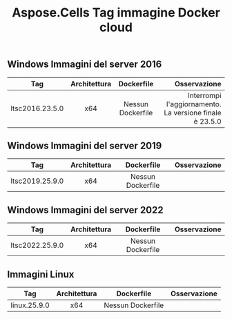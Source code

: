 ﻿---
title: Aspose.Cells Tag immagine Docker cloud
second_title: Documen
ArticleTitle: Aspose.Cells Cloud Docker Image Tag
linktitle: Tag immagine
type: docs
url: /it/docker/tag-list/
description: Aspose.Cells Cloud Docker Container è un servizio containerizzato fornito da Aspose basato su Docker, che consente di distribuire le funzionalità di Aspose.Cells Cloud API in ambienti cloud locali o privati senza dover ricorrere ai servizi cloud pubblici di Aspose. I tag delle immagini sono elencati di seguito.
weight: 30
kwords: Excel Contenitore Docker cloud, Contenitore Docker self-cloud, Contenitore Docker REST, Foglio di calcolo, PDF, CSV, Json, Markdown, Immagine Docker, Esegui contenitore Docker, TagList
---
##  Windows Immagini del server 2016 ##

Tag | Architettura | Dockerfile | Osservazione
---|:--:|:--:|---:
ltsc2016.23.5.0 | x64 | Nessun Dockerfile | Interrompi l'aggiornamento. La versione finale è 23.5.0

##  Windows Immagini del server 2019 ##

Tag | Architettura | Dockerfile | Osservazione
---|:--:|:--:|---:
ltsc2019.25.9.0 | x64 | Nessun Dockerfile |

##  Windows Immagini del server 2022 ##

Tag | Architettura | Dockerfile | Osservazione
---|:--:|:--:|---:
ltsc2022.25.9.0 | x64 | Nessun Dockerfile |

##  Immagini Linux ##

Tag | Architettura | Dockerfile | Osservazione
---|:--:|:--:|---:
linux.25.9.0 | x64 | Nessun Dockerfile |

